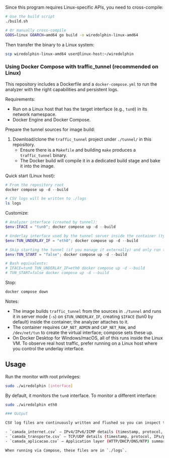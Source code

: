 Since this program requires Linux-specific APIs, you need to cross-compile:

```bash
# Use the build script
./build.sh

# Or manually cross-compile
GOOS=linux GOARCH=amd64 go build -o wiredolphin-linux-amd64
```

Then transfer the binary to a Linux system:
```bash
scp wiredolphin-linux-amd64 user@linux-host:~/wiredolphin
```

### Using Docker Compose with traffic_tunnel (recommended on Linux)

This repository includes a Dockerfile and a `docker-compose.yml` to run the analyzer with the right capabilities and persistent logs.

Requirements:
- Run on a Linux host that has the target interface (e.g., `tun0`) in its network namespace.
- Docker Engine and Docker Compose.

Prepare the tunnel sources for image build:

1. Download/clone the `traffic_tunnel` project under `./tunnel/` in this repository.
	- Ensure there is a `Makefile` and building `make` produces a `traffic_tunnel` binary.
	- The Docker build will compile it in a dedicated build stage and bake it into the image.

Quick start (Linux host):

```powershell
# From the repository root
docker compose up -d --build

# CSV logs will be written to ./logs
ls logs
```

Customize:

```powershell
# Analyzer interface (created by tunnel):
$env:IFACE = "tun0"; docker compose up -d --build

# Underlay interface used by the tunnel server inside the container (typically eth0):
$env:TUN_UNDERLAY_IF = "eth0"; docker compose up -d --build

# Skip starting the tunnel (if you manage it externally) and only run the analyzer inside the container:
$env:TUN_START = "false"; docker compose up -d --build

# Bash equivalents:
# IFACE=tun0 TUN_UNDERLAY_IF=eth0 docker compose up -d --build
# TUN_START=false docker compose up -d --build
```

Stop:

```powershell
docker compose down
```

Notes:
- The image builds `traffic_tunnel` from the sources in `./tunnel` and runs it in server mode (`-s`) on `$TUN_UNDERLAY_IF`, creating `$IFACE` (tun0 by default) inside the container; the analyzer attaches to it.
- The container requires `CAP_NET_ADMIN` and `CAP_NET_RAW`, and `/dev/net/tun` to create the virtual interface; compose sets these up.
- On Docker Desktop for Windows/macOS, all of this runs inside the Linux VM. To observe real host traffic, prefer running on a Linux host where you control the underlay interface.

## Usage

Run the monitor with root privileges:

```bash
sudo ./wiredolphin [interface]
```

By default, it monitors the `tun0` interface. To monitor a different interface:

```bash
sudo ./wiredolphin eth0

### Output

CSV log files are continuously written and flushed so you can inspect them live:

- `camada_internet.csv` – IPv4/IPv6/ICMP details (timestamp, protocol, IPs, proto number, ICMP info, bytes)
- `camada_transporte.csv` – TCP/UDP details (timestamp, protocol, IPs/ports, bytes)
- `camada_aplicacao.csv` – Application layer (HTTP/DHCP/DNS/NTP) summary

When running via Compose, these files are in `./logs`.
```